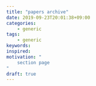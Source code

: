 ```yaml
---
title: "papers archive"
date: 2019-09-23T20:01:38+09:00
categories:
    - generic
tags:
    - generic
keywords:
inspired:
motivation: "
    section page
"
draft: true
---
```


